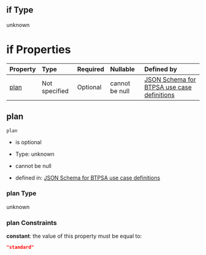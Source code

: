 ## if Type

unknown

# if Properties

| Property      | Type          | Required | Nullable       | Defined by                                                                                                                                                                                                                                    |
| :------------ | :------------ | :------- | :------------- | :-------------------------------------------------------------------------------------------------------------------------------------------------------------------------------------------------------------------------------------------- |
| [plan](#plan) | Not specified | Optional | cannot be null | [JSON Schema for BTPSA use case definitions](btpsa-usecase-properties-services-items-allof-1-then-allof-112-then-allof-2-if-properties-plan.md "undefined#/properties/services/items/allOf/1/then/allOf/112/then/allOf/2/if/properties/plan") |

## plan



`plan`

*   is optional

*   Type: unknown

*   cannot be null

*   defined in: [JSON Schema for BTPSA use case definitions](btpsa-usecase-properties-services-items-allof-1-then-allof-112-then-allof-2-if-properties-plan.md "undefined#/properties/services/items/allOf/1/then/allOf/112/then/allOf/2/if/properties/plan")

### plan Type

unknown

### plan Constraints

**constant**: the value of this property must be equal to:

```json
"standard"
```
